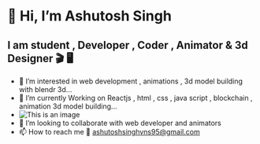   #                                                               👋 Hi, I’m Ashutosh Singh
  
  ## I am student , Developer , Coder , Animator & 3d Designer :clapper:         :desktop_computer:
- 👀 I’m interested in web development , animations , 3d model building with blendr 3d...
- 🌱 I’m currently Working on Reactjs ,  html , css , java script , blockchain , animation 3d model building...   
- ![This is an image](https://cdn-icons-png.flaticon.com/512/8663/8663423.png)  
- 💞️ I’m looking to collaborate with web developer and animators
- 📫 How to reach me :e-mail:  ashutoshsinghvns95@gmail.com

<!---
ashutosh2720/ashutosh2720 is a ✨ special ✨ repository because its `README.md` (this file) appears on your GitHub profile.
You can click the Preview link to take a look at your changes.
--->
